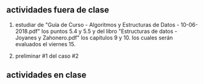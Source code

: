 ## actividades fuera de clase

1. estudiar de "Guía de Curso - Algoritmos y Estructuras de Datos - 10-06-2018.pdf" los puntos 5.4 y 5.5 y del libro "Estructuras de datos - Joyanes y Zahonero.pdf" los capítulos 9 y 10. los cuales serán evaluados el viernes 15.

2. preliminar #1 del caso #2

## actividades en clase
